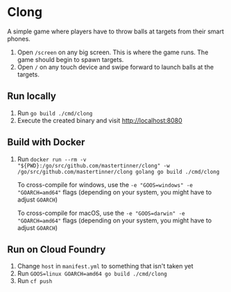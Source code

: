 # Clong

A simple game where players have to throw balls at targets from their smart phones.

1. Open `/screen` on any big screen. This is where the game runs. The game should begin to spawn targets.
1. Open `/` on any touch device and swipe forward to launch balls at the targets.

## Run locally

1. Run `go build ./cmd/clong`
1. Execute the created binary and visit <http://localhost:8080>

## Build with Docker

1. Run `docker run --rm -v "${PWD}:/go/src/github.com/mastertinner/clong" -w /go/src/github.com/mastertinner/clong golang go build ./cmd/clong`

    To cross-compile for windows, use the `-e "GOOS=windows" -e "GOARCH=amd64"` flags (depending on your system, you might have to adjust `GOARCH`)

    To cross-compile for macOS, use the `-e "GOOS=darwin" -e "GOARCH=amd64"` flags (depending on your system, you might have to adjust `GOARCH`)

## Run on Cloud Foundry

1. Change `host` in `manifest.yml` to something that isn't taken yet
1. Run `GOOS=linux GOARCH=amd64 go build ./cmd/clong`
1. Run `cf push`
